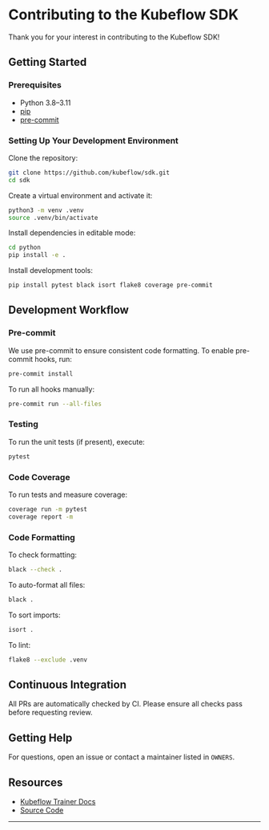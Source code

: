 # Contributing to the Kubeflow SDK

Thank you for your interest in contributing to the Kubeflow SDK!

## Getting Started

### Prerequisites
- Python 3.8–3.11
- [pip](https://pip.pypa.io/en/stable/)
- [pre-commit](https://pre-commit.com/)

### Setting Up Your Development Environment
Clone the repository:
```sh
git clone https://github.com/kubeflow/sdk.git
cd sdk
```

Create a virtual environment and activate it:
```sh
python3 -m venv .venv
source .venv/bin/activate
```

Install dependencies in editable mode:
```sh
cd python
pip install -e .
```

Install development tools:
```sh
pip install pytest black isort flake8 coverage pre-commit
```

## Development Workflow

### Pre-commit
We use pre-commit to ensure consistent code formatting. To enable pre-commit hooks, run:
```sh
pre-commit install
```
To run all hooks manually:
```sh
pre-commit run --all-files
```

### Testing
To run the unit tests (if present), execute:
```sh
pytest
```

### Code Coverage
To run tests and measure coverage:
```sh
coverage run -m pytest
coverage report -m
```

### Code Formatting
To check formatting:
```sh
black --check .
```
To auto-format all files:
```sh
black .
```
To sort imports:
```sh
isort .
```
To lint:
```sh
flake8 --exclude .venv
```

## Continuous Integration
All PRs are automatically checked by CI. Please ensure all checks pass before requesting review.

## Getting Help
For questions, open an issue or contact a maintainer listed in `OWNERS`.

## Resources
- [Kubeflow Trainer Docs](https://www.kubeflow.org/docs/components/trainer/)
- [Source Code](https://github.com/kubeflow/trainer)

---
